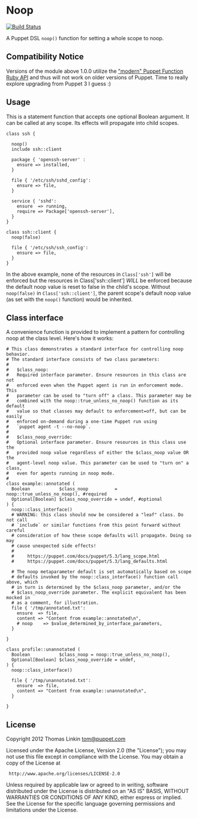 # Noop

[![Build Status](https://travis-ci.org/trlinkin/trlinkin-noop.png?branch=master)](https://travis-ci.org/trlinkin/trlinkin-noop)

A Puppet DSL `noop()` function for setting a whole scope to noop.

## Compatibility Notice
Versions of the module above 1.0.0 utilize the ["modern" Puppet Function Ruby API](https://puppet.com/docs/puppet/latest/functions_ruby_overview.html) and thus
will not work on older versions of Puppet. Time to really explore upgrading from Puppet 3 I guess :)

## Usage

This is a statement function that accepts one optional Boolean argument. It can be called at any
scope. Its effects will propagate into child scopes.

```puppet
class ssh {

  noop()
  include ssh::client

  package { 'openssh-server' :
    ensure => installed,
  }

  file { '/etc/ssh/sshd_config':
    ensure => file,
  }

  service { 'sshd':
    ensure  => running,
    require => Package['openssh-server'],
  }
}

class ssh::client {
  noop(false)

  file { '/etc/ssh/ssh_config':
    ensure => file,
  }
}
```

In the above example, none of the resources in `Class['ssh']` will be enforced
but the resources in Class['ssh::client'] *WILL* be enforced because the
default noop value is reset to false in the child's scope. Without `noop(false)`
in `Class['ssh::client']`, the parent scope's default noop value (as set with the `noop()`
function) would be inherited.

## Class interface

A convenience function is provided to implement a pattern for controlling noop
at the class level. Here's how it works:

```puppet
# This class demonstrates a standard interface for controlling noop behavior.
# The standard interface consists of two class parameters:
#
#   $class_noop:
#   Required interface parameter. Ensure resources in this class are not
#   enforced even when the Puppet agent is run in enforcement mode. This
#   parameter can be used to "turn off" a class. This parameter may be
#   combined with the noop::true_unless_no_noop() function as its default
#   value so that classes may default to enforcement=off, but can be easily
#   enforced on-demand during a one-time Puppet run using
#   `puppet agent -t --no-noop`.
#
#   $class_noop_override:
#   Optional interface parameter. Ensure resources in this class use the
#   provided noop value regardless of either the $class_noop value OR the
#   agent-level noop value. This parameter can be used to "turn on" a class,
#   even for agents running in noop mode.
#
class example::annotated (
  Boolean           $class_noop          = noop::true_unless_no_noop(), #required
  Optional[Boolean] $class_noop_override = undef, #optional
) {
  noop::class_interface()
  # WARNING: this class should now be considered a "leaf" class. Do not call
  # `include` or similar functions from this point forward without careful
  # consideration of how these scope defaults will propagate. Doing so may
  # cause unexpected side effects!
  #
  #     https://puppet.com/docs/puppet/5.3/lang_scope.html
  #     https://puppet.com/docs/puppet/5.3/lang_defaults.html

  # The noop metaparameter default is set automatically based on scope
  # defaults invoked by the noop::class_interface() function call above, which
  # in turn is determined by the $class_noop parameter, and/or the
  # $class_noop_override parameter. The explicit equivalent has been mocked in
  # as a comment, for illustration.
  file { '/tmp/annotated.txt':
    ensure  => file,
    content => "Content from example::annotated\n",
    # noop    => $value_determined_by_interface_parameters,
  }

}
```

```puppet
class profile::unannotated (
  Boolean           $class_noop = noop::true_unless_no_noop(),
  Optional[Boolean] $class_noop_override = undef,
) {
  noop::class_interface()

  file { '/tmp/unannotated.txt':
    ensure  => file,
    content => "Content from example::unannotated\n",
  }

}
```


## License

   Copyright 2012 Thomas Linkin <tom@puppet.com>

   Licensed under the Apache License, Version 2.0 (the "License");
   you may not use this file except in compliance with the License.
   You may obtain a copy of the License at

     http://www.apache.org/licenses/LICENSE-2.0

   Unless required by applicable law or agreed to in writing, software
   distributed under the License is distributed on an "AS IS" BASIS,
   WITHOUT WARRANTIES OR CONDITIONS OF ANY KIND, either express or implied.
   See the License for the specific language governing permissions and
   limitations under the License.
